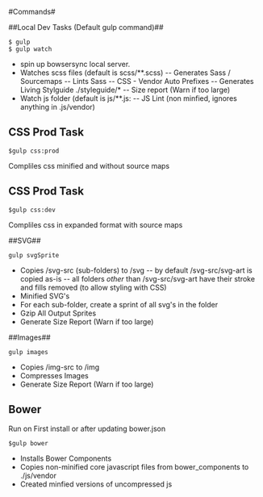 #Commands#

##Local Dev Tasks (Default gulp command)##

```
$ gulp
$ gulp watch
```

- spin up bowsersync local server.
- Watches scss files (default is scss/**.scss)
-- Generates Sass / Sourcemaps
-- Lints Sass
-- CSS - Vendor Auto Prefixes
-- Generates Living Stylguide ./styleguide/*
-- Size report (Warn if too large)
- Watch js folder (default is js/**.js:
-- JS Lint (non minfied, ignores anything in .js/vendor)

## CSS Prod Task ##

```
$gulp css:prod

```
Compliles css minified and without source maps


## CSS Prod Task ##

```
$gulp css:dev

```
Compliles css in expanded format with source maps

##SVG##
```
gulp svgSprite
```

- Copies /svg-src (sub-folders) to /svg
-- by default /svg-src/svg-art is copied as-is
-- all folders _other_ than /svg-src/svg-art have their stroke and fills removed (to allow styling with CSS)
- Minified SVG's
- For each sub-folder, create a sprint of all svg's in the folder
- Gzip All Output Sprites
- Generate Size Report (Warn if too large)

##Images##

```
gulp images
```
- Copies /img-src to /img
- Compresses Images
- Generate Size Report (Warn if too large)

## Bower ##
Run on First install or after updating bower.json

```
$gulp bower
```

- Installs Bower Components
- Copies non-minified core javascript files from bower_components to ./js/vendor
- Created minfied versions of uncompressed js
